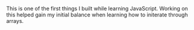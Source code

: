This is one of the first things I built while learning JavaScript. Working on this helped gain my initial balance when learning how to initerate through arrays.
